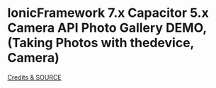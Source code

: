 # IonicFramework 7.x Capacitor 5.x Camera API Photo Gallery DEMO, (Taking Photos with thedevice,  Camera)



[Credits & SOURCE](https://ionicframework.com/docs/angular/your-first-app/taking-photos ) 
